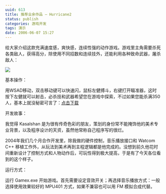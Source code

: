 ```yaml
---
uuid: 613
title: 推荐业余作品 – Hurricane2
status: publish
categories: 游戏开发
tags: 演示
date: 2006-06-07 15:27
---
```

给大家介绍这款充满速度感，爽快感，连续性强的动作游戏。游戏里主角需要杀死各类敌人，获得高分，除使用不同招数和连续技外，还能利用各种致命武器，屠杀敌人：

![](http://skywind.me/blog/wp-content/uploads/2011/04/clip_image0025.jpg)

基本操作：

用WSAD移动，双击移动键可以快速闪，鼠标左健搏斗，右键打开瞄准器，这时按下左健就可以射击，必杀技和武器希望您在游戏中探索，不过如果您能杀满350人，基本上就没秘密可言了：[点击下载](/resource/skywind/hurricane2.7z)

开发故事：

我觉得 Kasalshan 是为很有传奇色彩的朋友，策划的身份常不能掩饰他的美术专业背景，以及程序设计的天资，虽然他常称自己程序写的很烂。

2004年我们几个月合作开发里，除我做的硬件控制，音乐播放接口和 Watcom C++ 移植工作外，从玩法到美术再到主程逻辑都是他完成的。没想到前久他花时间重新设计了控制方式和人物动作后，可玩性得到极大提高，于是有了今天各位看到的这个样子。

运行方式：

运行 Gamex.exe 开始游戏。首先需要设定音效开关；再选择音乐播放方式：一般选择使用效果较好的 MPU401 方式，如果不兼容也可以用 FM 模拟合成代替。

